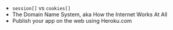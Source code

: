 * `session[]` vs `cookies[]`
* The Domain Name System, aka How the Internet Works At All
* Publish your app on the web using Heroku.com
